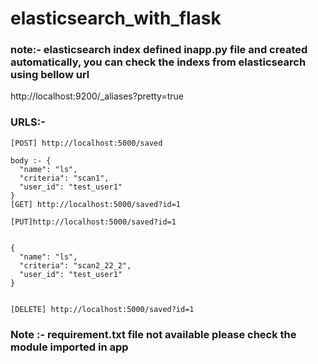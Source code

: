 # elasticsearch_with_flask

### note:- elasticsearch index defined inapp.py file and created automatically, you can check the indexs from elasticsearch using bellow url 

http://localhost:9200/_aliases?pretty=true

### URLS:-

```
[POST] http://localhost:5000/saved 

body :- {
  "name": "ls",
  "criteria": "scan1",
  "user_id": "test_user1"
}
[GET] http://localhost:5000/saved?id=1 

[PUT]http://localhost:5000/saved?id=1 


{
  "name": "ls",
  "criteria": "scan2_22_2",
  "user_id": "test_user1"
}


[DELETE] http://localhost:5000/saved?id=1 
```

### Note :- requirement.txt file not available please check the module imported in app
